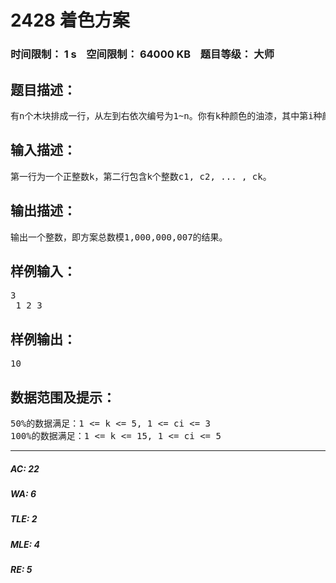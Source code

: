 # 2428 着色方案   
### 时间限制： 1 s&nbsp;&nbsp;&nbsp;&nbsp;空间限制： 64000 KB&nbsp;&nbsp;&nbsp;&nbsp;题目等级： 大师  
## 题目描述：  

<pre>
有n个木块排成一行，从左到右依次编号为1~n。你有k种颜色的油漆，其中第i种颜色的油漆足够涂ci个木块。所有油漆刚好足够涂满所有木块，即c1+c2+...+ck=n。相邻两个木块涂相同色显得很难看，所以你希望统计任意两个相邻木块颜色不同的着色方案。
</pre>
  
  
## 输入描述：  

<pre>
第一行为一个正整数k，第二行包含k个整数c1, c2, ... , ck。
</pre>
  
  
## 输出描述：  

<pre>
输出一个整数，即方案总数模1,000,000,007的结果。
</pre>
  
  
## 样例输入：  

<pre>
3  
 1 2 3
</pre>
  
  
## 样例输出：  

<pre>
10
</pre>
  
  
## 数据范围及提示：  

<pre>
50%的数据满足：1 <= k <= 5, 1 <= ci <= 3   
100%的数据满足：1 <= k <= 15, 1 <= ci <= 5
</pre>
  
  
***  

##### AC: 22  
##### WA: 6  
##### TLE: 2  
##### MLE: 4  
##### RE: 5  
